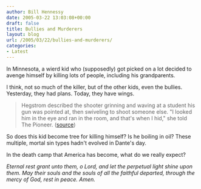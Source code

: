 ```yaml
---
author: Bill Hennessy
date: 2005-03-22 13:03:08+00:00
draft: false
title: Bullies and Murderers
layout: blog
url: /2005/03/22/bullies-and-murderers/
categories:
- Latest
---
```


In Minnesota, a wierd kid who (supposedly) got picked on a lot decided to avenge himself by killing lots of people, including his grandparents.

I think, not so much of the killer, but of the other kids, even the bullies.  Yesterday, they had plans.  Today, they have wings.



> Hegstrom described the shooter grinning and waving at a student his gun was pointed at, then swiveling to shoot someone else. "I looked him in the eye and ran in the room, and that's when I hid," she told The Pioneer. ([source](https://www.foxnews.com/story/0,2933,151085,00.html))



So does this kid become  tree for killing himself?  Is he boiling in oil?  These multiple, mortal sin types hadn't evolved in Dante's day.

In the death camp that America has become, what do we really expect?

_Eternal rest grant unto them, o Lord, and let the perpetual light shine upon them.  May their souls and the souls of all the faithful departed, through the mercy of God, rest in peace.  Amen._


